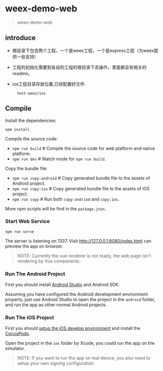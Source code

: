# weex-demo-web

> weex-demo-web

## introduce

* 根目录下包含两个工程，一个是weex工程，一个是express工程（为weex提供一些支持）
* 工程的初始化需要到各自的工程的根目录下去操作，里面都会有相关的readme。
* ios工程目录存放位置,已经配置好文件.
	
		test-weex/ios
## Compile

Install the dependencies:

```
npm install
```

Compile the source code:

+ `npm run build` # Compile the source code for web platform and native platform.
+ `npm run dev` # Watch mode for `npm run build`.

Copy the bundle file:

+ `npm run copy:android` # Copy generated bundle file to the assets of Android project.
+ `npm run copy:ios` # Copy generated bundle file to the assets of iOS project.
+ `npm run copy` # Run both `copy:andriod` and `copy:ios`.

More npm scripts will be find in the `package.json`.

### Start Web Service

```
npm run serve
```

The server is listening on 1337. Visit http://127.0.0.1:8080/index.html can preview the app on browser.

 > NOTE: Currently the vue renderer is not ready, the web page isn't rendering by Vue components.

### Run The Android Project

First you should install [Android Studio](https://developer.android.com/studio/index.html) and Android SDK.

Assuming you have configured the Android development environment properly, just use Android Studio to open the project in the `android` folder, and run the app as other normal Android projects.

### Run The iOS Project

First you should [setup the iOS develop environment](https://developer.apple.com/library/content/documentation/IDEs/Conceptual/AppStoreDistributionTutorial/Setup/Setup.html) and install the [CocoaPods](https://guides.cocoapods.org/using/getting-started.html).


Open the project in the `ios` folder by Xcode, you could run the app on the simulator.

 > NOTE: If you want to run the app on real device, you also need to setup your own signing configuration.